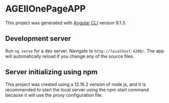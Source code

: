 # AGEIIOnePageAPP

This project was generated with [Angular CLI](https://github.com/angular/angular-cli) version 9.1.3.

## Development server

Run `ng serve` for a dev server. Navigate to `http://localhost:4200/`. The app will automatically reload if you change any of the source files.

## Server initializing using npm

This project was created using a 12.16.2 version of node js, and It is recommended to start the local server using the npm start command because it will use the proxy configuration file.